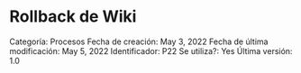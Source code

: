 # Rollback de Wiki

Categoría: Procesos
Fecha de creación: May 3, 2022
Fecha de última modificación: May 5, 2022
Identificador: P22
Se utiliza?: Yes
Última versión: 1.0